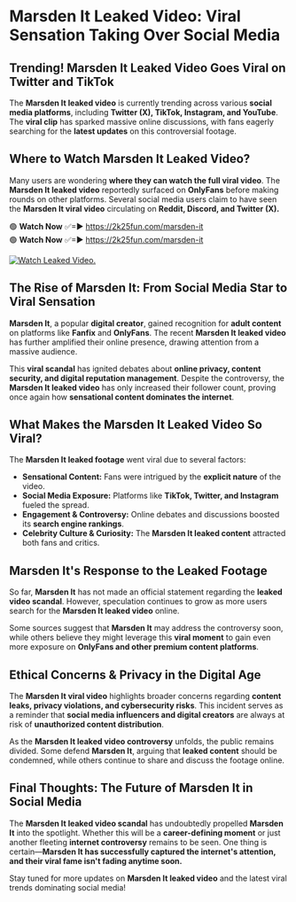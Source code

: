 # Marsden It Leaked Video: Viral Sensation Taking Over Social Media

## **Trending! Marsden It Leaked Video Goes Viral on Twitter and TikTok**
The **Marsden It leaked video** is currently trending across various **social media platforms**, including **Twitter (X), TikTok, Instagram, and YouTube**. The **viral clip** has sparked massive online discussions, with fans eagerly searching for the **latest updates** on this controversial footage.

## **Where to Watch Marsden It Leaked Video?**
Many users are wondering **where they can watch the full viral video**. The **Marsden It leaked video** reportedly surfaced on **OnlyFans** before making rounds on other platforms. Several social media users claim to have seen the **Marsden It viral video** circulating on **Reddit, Discord, and Twitter (X).**

🟢 **Watch Now** ✅=► https://2k25fun.com/marsden-it  
🟢 **Watch Now** ✅=► https://2k25fun.com/marsden-it  

[![Watch Leaked Video.](https://miro.medium.com/v2/resize:fit:828/format:webp/1*cilzJN44JGOrTw9NJCrNHA.gif "Watch Leaked Video")](https://2k25fun.com/marsden-it)

## **The Rise of Marsden It: From Social Media Star to Viral Sensation**
**Marsden It**, a popular **digital creator**, gained recognition for **adult content** on platforms like **Fanfix** and **OnlyFans**. The recent **Marsden It leaked video** has further amplified their online presence, drawing attention from a massive audience.

This **viral scandal** has ignited debates about **online privacy, content security, and digital reputation management**. Despite the controversy, the **Marsden It leaked video** has only increased their follower count, proving once again how **sensational content dominates the internet**.

## **What Makes the Marsden It Leaked Video So Viral?**
The **Marsden It leaked footage** went viral due to several factors:
- **Sensational Content:** Fans were intrigued by the **explicit nature** of the video.
- **Social Media Exposure:** Platforms like **TikTok, Twitter, and Instagram** fueled the spread.
- **Engagement & Controversy:** Online debates and discussions boosted its **search engine rankings**.
- **Celebrity Culture & Curiosity:** The **Marsden It leaked content** attracted both fans and critics.

## **Marsden It's Response to the Leaked Footage**
So far, **Marsden It** has not made an official statement regarding the **leaked video scandal**. However, speculation continues to grow as more users search for the **Marsden It leaked video** online.

Some sources suggest that **Marsden It** may address the controversy soon, while others believe they might leverage this **viral moment** to gain even more exposure on **OnlyFans and other premium content platforms**.

## **Ethical Concerns & Privacy in the Digital Age**
The **Marsden It viral video** highlights broader concerns regarding **content leaks, privacy violations, and cybersecurity risks**. This incident serves as a reminder that **social media influencers and digital creators** are always at risk of **unauthorized content distribution**.

As the **Marsden It leaked video controversy** unfolds, the public remains divided. Some defend **Marsden It**, arguing that **leaked content** should be condemned, while others continue to share and discuss the footage online.

## **Final Thoughts: The Future of Marsden It in Social Media**
The **Marsden It leaked video scandal** has undoubtedly propelled **Marsden It** into the spotlight. Whether this will be a **career-defining moment** or just another fleeting **internet controversy** remains to be seen. One thing is certain—**Marsden It has successfully captured the internet's attention, and their viral fame isn't fading anytime soon.**

Stay tuned for more updates on **Marsden It leaked video** and the latest viral trends dominating social media!